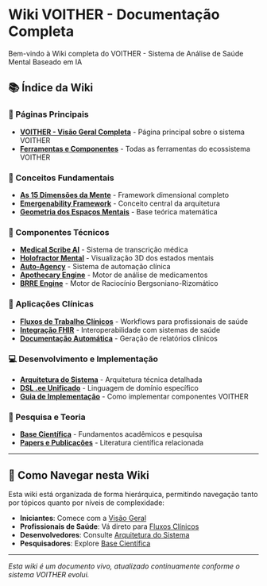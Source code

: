 # Wiki VOITHER - Documentação Completa

Bem-vindo à Wiki completa do VOITHER - Sistema de Análise de Saúde Mental Baseado em IA

## 📚 Índice da Wiki

### 🎯 Páginas Principais
- [**VOITHER - Visão Geral Completa**](VOITHER_Visao_Geral.md) - Página principal sobre o sistema VOITHER
- [**Ferramentas e Componentes**](VOITHER_Ferramentas.md) - Todas as ferramentas do ecossistema VOITHER

### 🧠 Conceitos Fundamentais
- [**As 15 Dimensões da Mente**](15_Dimensoes.md) - Framework dimensional completo
- [**Emergenability Framework**](Emergenability.md) - Conceito central da arquitetura
- [**Geometria dos Espaços Mentais**](Geometria_Espacos_Mentais.md) - Base teórica matemática

### 🔧 Componentes Técnicos
- [**Medical Scribe AI**](Medical_Scribe.md) - Sistema de transcrição médica
- [**Holofractor Mental**](Holofractor.md) - Visualização 3D dos estados mentais
- [**Auto-Agency**](Auto_Agency.md) - Sistema de automação clínica
- [**Apothecary Engine**](Apothecary.md) - Motor de análise de medicamentos
- [**BRRE Engine**](BRRE_Engine.md) - Motor de Raciocínio Bergsoniano-Rizomático

### 🏥 Aplicações Clínicas
- [**Fluxos de Trabalho Clínicos**](Fluxos_Clinicos.md) - Workflows para profissionais de saúde
- [**Integração FHIR**](Integracao_FHIR.md) - Interoperabilidade com sistemas de saúde
- [**Documentação Automática**](Documentacao_Automatica.md) - Geração de relatórios clínicos

### 💻 Desenvolvimento e Implementação
- [**Arquitetura do Sistema**](Arquitetura_Sistema.md) - Arquitetura técnica detalhada
- [**DSL .ee Unificado**](DSL_Unificado.md) - Linguagem de domínio específico
- [**Guia de Implementação**](Guia_Implementacao.md) - Como implementar componentes VOITHER

### 🔬 Pesquisa e Teoria
- [**Base Científica**](Base_Cientifica.md) - Fundamentos acadêmicos e pesquisa
- [**Papers e Publicações**](Papers_Publicacoes.md) - Literatura científica relacionada

---

## 🚀 Como Navegar nesta Wiki

Esta wiki está organizada de forma hierárquica, permitindo navegação tanto por tópicos quanto por níveis de complexidade:

- **Iniciantes**: Comece com a [Visão Geral](VOITHER_Visao_Geral.md)
- **Profissionais de Saúde**: Vá direto para [Fluxos Clínicos](Fluxos_Clinicos.md)
- **Desenvolvedores**: Consulte [Arquitetura do Sistema](Arquitetura_Sistema.md)
- **Pesquisadores**: Explore [Base Científica](Base_Cientifica.md)

---

*Esta wiki é um documento vivo, atualizado continuamente conforme o sistema VOITHER evolui.*